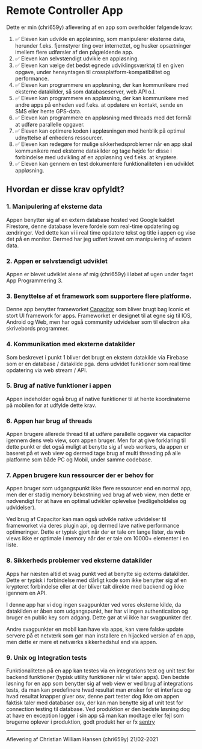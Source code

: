 # Remote Controller App

Dette er min (chri659y) aflevering af en app som overholder følgende krav:

1. ✅ Eleven kan udvikle en appløsning, som manipulerer eksterne data, herunder f.eks. fjernstyrer ting over internettet, og husker opsætninger imellem flere udførsler af den pågældende app.
2. ✅ Eleven kan selvstændigt udvikle en appløsning.
3. ✅ Eleven kan vælge det bedst egnede udviklingsværktøj til en given opgave, under hensyntagen til crossplatform-kompatibilitet og performance.
4. ✅ Eleven kan programmere en appløsning, der kan kommunikere med eksterne datakilder, så som databaseserver, web API o.l.
5. ✅ Eleven kan programmere en appløsning, der kan kommunikere med andre apps på enheden ved f.eks. at opdatere en kontakt, sende en SMS eller hente GPS-data.
6. ✅ Eleven kan programmere en appløsning med threads med det formål at udføre parallelle opgaver.
7. ✅ Eleven kan optimere koden i appløsningen med henblik på optimal udnyttelse af enhedens ressourcer.
8. ✅ Eleven kan redegøre for mulige sikkerhedsproblemer når en app skal kommunikere med eksterne datakilder og tage højde for disse i forbindelse med udvikling af en appløsning ved f.eks. at kryptere.
9. ✅ Eleven kan gennem en test dokumentere funktionaliteten i en udviklet appløsning.

## Hvordan er disse krav opfyldt?
### 1. Manipulering af eksterne data
Appen benytter sig af en extern database hosted ved Google kaldet Firestore, denne database levere fordele som real-time opdatering og ændringer.
Ved dette kan vi i real time opdatere tekst og title i appen og vise det på en monitor. Dermed har jeg udført kravet om manipulering af extern data.
### 2. Appen er selvstændigt udviklet
Appen er blevet udviklet alene af mig (chri659y) i løbet af ugen under faget App Programmering 3.
### 3. Benyttelse af et framework som supportere flere platforme.
Denne app benytter frameworket [Capacitor](https://capacitorjs.com/) som bliver brugt bag Iconic et stort UI framework for apps. Frameworket er designet til at egne sig til IOS, Android og Web, men har også community udvidelser som til electron aka skrivebords programmer.
### 4. Kommunikation med eksterne datakilder
Som beskrevet i punkt 1 bliver det brugt en ekstern datakilde via Firebase som er en database / datakilde pga. dens udvidet funktioner som real time opdatering via web stream / API.
### 5. Brug af native funktioner i appen
Appen indeholder også brug af native funktioner til at hente koordinaterne på mobilen for at udfylde dette krav.
### 6. Appen har brug af threads
Appen brugere allerede thread til at udføre parallelle opgaver via capacitor igennem dens web view, som appen bruger. Men for at give forklaring til dette punkt er det også muligt at benytte sig af web workers, da appen er baseret på et web view og dermed tage brug af multi threading på alle platforme som både PC og Mobil, under samme codebase.
### 7. Appen brugere kun ressourcer der er behov for
Appen bruger som udgangspunkt ikke flere ressourcer end en normal app, men der er stadig memory bekostning ved brug af web view, men dette er nødvendigt for at have en optimal udvikler oplevelse (vedligeholdelse og udvidelser).

Ved brug af Capacitor kan man også udvikle native udvidelser til frameworket via deres plugin api, og dermed lave native performance optimeringer. Dette er typisk gjort når der er tale om lange lister, da web views ikke er optimale i memory når der er tale om 10000+ elementer i en liste.
### 8. Sikkerheds problemer ved eksterne datakilder
Apps har næsten altid et svag punkt ved at benytte sig externs datakilder. Dette er typisk i forbindelse med dårligt kode som ikke benytter sig af en krypteret forbindelse eller at der bliver talt direkte med backend og ikke igennem en API.

I denne app har vi dog ingen svagpunkter ved vores eksterne kilde, da datakilden er åben som udgangspunkt, her har vi ingen authentication og bruger en public key som adgang. Dette gør at vi ikke har svagpunkter der.

Andre svagpunkter en mobil kan have via apps, kan være falske update servere på et netværk som gør man installere en hijacked version af en app, men dette er mere et netværks sikkerhedshul end via appen.
### 9. Unix og Integration tests
Funktionaliteten på en app kan testes via en integrations test og unit test for backend funktioner (typisk utility funktioner når vi taler apps).
Den bedste løsning for en app som benytter sig af web view er ved brug af integrations tests, da man kan predefinere hvad resultat man ønsker for et interface og hvad resultat knapper giver osv, denne part tester dog ikke om appen faktisk taler med databaser osv, der kan man benytte sig af unit test for connection testing til database. Ved produktion er den bedste løsning dog at have en exception logger i sin app så man kan modtage eller fejl som brugerne oplever i produktion, godt produkt her er fx [sentry](https://sentry.io/)

---
Aflevering af Christian William Hansen (chri659y) 21/02-2021